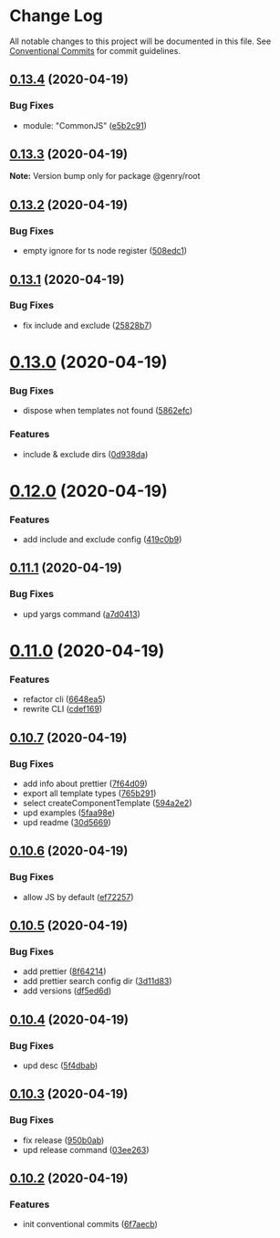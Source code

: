 # Change Log

All notable changes to this project will be documented in this file.
See [Conventional Commits](https://conventionalcommits.org) for commit guidelines.

## [0.13.4](https://github.com/KrickRay/genry/compare/v0.13.3...v0.13.4) (2020-04-19)


### Bug Fixes

* module: "CommonJS" ([e5b2c91](https://github.com/KrickRay/genry/commit/e5b2c919f99397f42c40fc9c52f79dd5bf81b41e))





## [0.13.3](https://github.com/KrickRay/genry/compare/v0.13.2...v0.13.3) (2020-04-19)

**Note:** Version bump only for package @genry/root





## [0.13.2](https://github.com/KrickRay/genry/compare/v0.13.1...v0.13.2) (2020-04-19)


### Bug Fixes

* empty ignore for ts node register ([508edc1](https://github.com/KrickRay/genry/commit/508edc1e9202592b12a1a26d0c3635f607bfcf25))





## [0.13.1](https://github.com/KrickRay/genry/compare/v0.13.0...v0.13.1) (2020-04-19)


### Bug Fixes

* fix include and exclude ([25828b7](https://github.com/KrickRay/genry/commit/25828b797acf31ae3b97e128bb4e5ca4e70f6975))





# [0.13.0](https://github.com/KrickRay/genry/compare/v0.12.0...v0.13.0) (2020-04-19)


### Bug Fixes

* dispose when templates not found ([5862efc](https://github.com/KrickRay/genry/commit/5862efc40a29c7fabc441016ddd5b90a485a532a))


### Features

* include & exclude dirs ([0d938da](https://github.com/KrickRay/genry/commit/0d938da215cff6dad02784fd5fc9f9a9e373aee7))





# [0.12.0](https://github.com/KrickRay/genry/compare/v0.11.1...v0.12.0) (2020-04-19)


### Features

* add include and exclude config ([419c0b9](https://github.com/KrickRay/genry/commit/419c0b9a133020c34f1ea8b4fe8c831d2d35e768))





## [0.11.1](https://github.com/KrickRay/genry/compare/v0.11.0...v0.11.1) (2020-04-19)


### Bug Fixes

* upd yargs command ([a7d0413](https://github.com/KrickRay/genry/commit/a7d041371a35b4f9e2cba24b9ee2d7fadea3da6e))





# [0.11.0](https://github.com/KrickRay/genry/compare/v0.10.7...v0.11.0) (2020-04-19)


### Features

* refactor cli ([6648ea5](https://github.com/KrickRay/genry/commit/6648ea5552aa6d3e168de2aedcbdb79209a5f958))
* rewrite CLI ([cdef169](https://github.com/KrickRay/genry/commit/cdef169fcdc0b6dd49254fe167064bb857923591))





## [0.10.7](https://github.com/KrickRay/genry/compare/v0.10.6...v0.10.7) (2020-04-19)


### Bug Fixes

* add info about prettier ([7f64d09](https://github.com/KrickRay/genry/commit/7f64d09120cd350aa82b4a52066a832095d394ff))
* export all template types ([765b291](https://github.com/KrickRay/genry/commit/765b291e621161dd51868c607a5d61cfa8df0dcd))
* select createComponentTemplate ([594a2e2](https://github.com/KrickRay/genry/commit/594a2e2e8f0ebb715e6d088be7d4ff42df25e2b2))
* upd examples ([5faa98e](https://github.com/KrickRay/genry/commit/5faa98eba9e3a7e9dcfb6594eec19d0b1952877a))
* upd readme ([30d5669](https://github.com/KrickRay/genry/commit/30d566933d419e670db1ae196a8b86a67c8ba256))





## [0.10.6](https://github.com/KrickRay/genry/compare/v0.10.5...v0.10.6) (2020-04-19)


### Bug Fixes

* allow JS by default ([ef72257](https://github.com/KrickRay/genry/commit/ef72257933f6e8cebfc49691c3f9cac6ef47d71c))





## [0.10.5](https://github.com/KrickRay/genry/compare/v0.10.4...v0.10.5) (2020-04-19)


### Bug Fixes

* add prettier ([8f64214](https://github.com/KrickRay/genry/commit/8f642148c4cef48052d8ca340c4983ba6d6c87e4))
* add prettier search config dir ([3d11d83](https://github.com/KrickRay/genry/commit/3d11d83a546c613b2ce229837bf6c1dc1469e6eb))
* add versions ([df5ed6d](https://github.com/KrickRay/genry/commit/df5ed6d55a0f0005749e6ac4adcf6b388f54a590))





## [0.10.4](https://github.com/KrickRay/genry/compare/v0.10.3...v0.10.4) (2020-04-19)


### Bug Fixes

* upd desc ([5f4dbab](https://github.com/KrickRay/genry/commit/5f4dbab292a3f5c10d485c4d1cd82549f4fbbead))





## [0.10.3](https://github.com/KrickRay/genry/compare/v0.10.2...v0.10.3) (2020-04-19)


### Bug Fixes

* fix release ([950b0ab](https://github.com/KrickRay/genry/commit/950b0ab99c468cf91ffc8d23dad8d566eb15fc1c))
* upd release command ([03ee263](https://github.com/KrickRay/genry/commit/03ee26368454861ff667384a0708859dfe78af02))





## [0.10.2](https://github.com/KrickRay/genry/compare/v0.10.0...v0.10.2) (2020-04-19)


### Features

* init conventional commits ([6f7aecb](https://github.com/KrickRay/genry/commit/6f7aecb30f0044413970cecf25e03084b0e0ac12))

